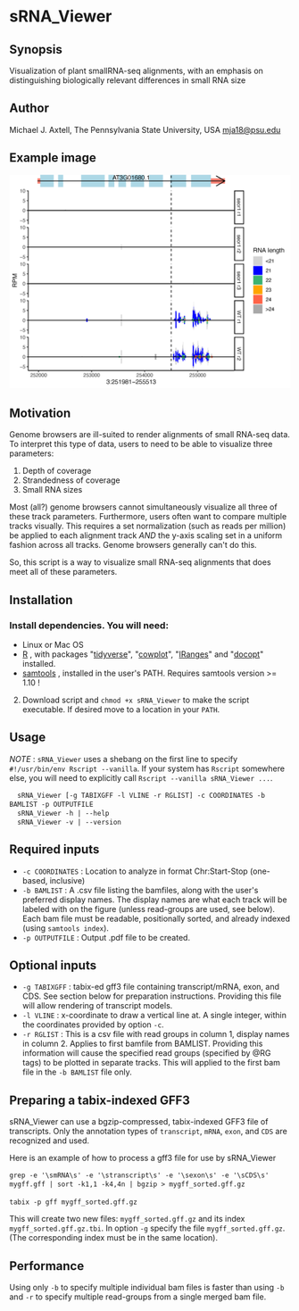 # sRNA_Viewer

## Synopsis

Visualization of plant smallRNA-seq alignments, with an emphasis on distinguishing biologically relevant differences in small RNA size

## Author

Michael J. Axtell, The Pennsylvania State University, USA
mja18@psu.edu

## Example image
![An example plot made by sRNA_Viewer](./Example.png)

## Motivation
Genome browsers are ill-suited to render alignments of small RNA-seq data. To interpret this type of data, users to need to be able to visualize three parameters:

1. Depth of coverage
2. Strandedness of coverage
3. Small RNA sizes

Most (all?) genome browsers cannot simultaneously visualize all three of these track parameters. Furthermore, users often want to compare multiple tracks visually. This requires a set normalization (such as reads per million) be applied to each alignment track *AND* the y-axis scaling set in a uniform fashion across all tracks. Genome browsers generally can't do this.

So, this script is a way to visualize small RNA-seq alignments that does meet all of these parameters.

## Installation

### Install dependencies. You will need: 

- Linux or Mac OS
- [R](https://www.r-project.org) , with packages "[tidyverse](https://www.tidyverse.org)", "[cowplot](https://cran.r-project.org/web/packages/cowplot/vignettes/introduction.html)", 
"[IRanges](https://bioconductor.org/packages/release/bioc/html/IRanges.html)" and "[docopt](https://github.com/docopt/docopt.R)"  installed.
- [samtools](http://www.htslib.org) , installed in the user's PATH. Requires samtools version >= 1.10 !

2. Download script and `chmod +x sRNA_Viewer` to make the script executable. If desired move to a location in your `PATH`.


## Usage

*NOTE* : `sRNA_Viewer` uses a shebang on the first line to specify `#!/usr/bin/env Rscript --vanilla`. If your system has `Rscript` somewhere else, you will need to explicitly call `Rscript --vanilla sRNA_Viewer ...`.

```
  sRNA_Viewer [-g TABIXGFF -l VLINE -r RGLIST] -c COORDINATES -b BAMLIST -p OUTPUTFILE
  sRNA_Viewer -h | --help
  sRNA_Viewer -v | --version
```

## Required inputs

- `-c COORDINATES` : Location to analyze in format Chr:Start-Stop (one-based, inclusive)
- `-b BAMLIST` : A .csv file listing the bamfiles, along with the user's preferred display names. The display names are what each track will be labeled with on the figure (unless read-groups are used, see below). Each bam file must be readable, positionally sorted, and already indexed (using `samtools index`).
- `-p OUTPUTFILE` : Output .pdf file to be created.

## Optional inputs
- `-g TABIXGFF` : tabix-ed gff3 file containing transcript/mRNA, exon, and CDS. See section below for preparation instructions. Providing this file will allow rendering of transcript models.
- `-l VLINE` : x-coordinate to draw a vertical line at. A single integer, within the coordinates provided by option `-c`.
- `-r RGLIST` : This is a csv file with read groups in column 1, display names in column 2. Applies to first bamfile from BAMLIST. Providing this information will cause the specified read groups (specified by @RG tags) to be plotted in separate tracks. This will applied to the first bam file in the `-b BAMLIST` file only. 

## Preparing a tabix-indexed GFF3
sRNA_Viewer can use a bgzip-compressed, tabix-indexed GFF3 file of transcripts. Only the annotation types of `transcript`, `mRNA`, `exon`, and `CDS` are recognized and used. 

Here is an example of how to process a gff3 file for use by sRNA_Viewer

```
grep -e '\smRNA\s' -e '\stranscript\s' -e '\sexon\s' -e '\sCDS\s' mygff.gff | sort -k1,1 -k4,4n | bgzip > mygff_sorted.gff.gz

tabix -p gff mygff_sorted.gff.gz
```

This will create two new files: `mygff_sorted.gff.gz` and its index `mygff_sorted.gff.gz.tbi`. In option `-g` specify the file `mygff_sorted.gff.gz`. (The corresponding index must be in the same location).

## Performance

Using only `-b` to specify multiple individual bam files is faster than using `-b` and `-r` to specify multiple read-groups from a single merged bam file. 





